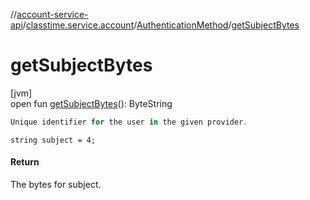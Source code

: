 //[account-service-api](../../../index.md)/[classtime.service.account](../index.md)/[AuthenticationMethod](index.md)/[getSubjectBytes](get-subject-bytes.md)

# getSubjectBytes

[jvm]\
open fun [getSubjectBytes](get-subject-bytes.md)(): ByteString

```kotlin
Unique identifier for the user in the given provider.

```
`string subject = 4;`

#### Return

The bytes for subject.
